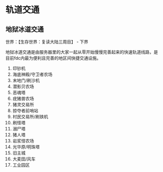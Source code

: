 # 轨道交通

## 地狱冰道交通

世界：【生存世界：复读大陆三周目】 - 下界

地狱冰道交通是由服务器里的大家一起从零开始慢慢完善起来的快速轨道线路，是目前fdc内最为便利且完善的地区间快捷交通设施。

1. 印钞机
2. 海底神殿/守卫者农场
3. 末地门/刷沙机
4. 潜影贝农场
5. 恶魂塔
6. 疣猪兽农场
7. 猪灵交易所
8. 掠夺者前哨站
9. 村民交易所/刷铁机
10. 刷怪塔
11. 溺尸塔
12. 猪人塔
13. 岩浆怪农场
14. 光华原/明珠塔
15. 旧主城
16. 大麦田/风车
17. 工业园区